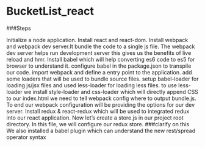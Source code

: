 # BucketList_react

###Steps

Initialize a node application.
Install react and react-dom.
Install webpack and webpack dev server.It bundle the code to a single js file. The webpack dev server helps run development server this gives us the benefits of live reload and hmr.
Install babel which will help converting es6 code to  es5 for browser to understand it.
configure babel in the package.json to transpile our code.
import webpack and define a entry point to the application.
add some loaders that will be used to bundle source files.
setup babel-loader for loading js/jsx files and used less-loader for loading less files.
to use less-loader we  install style-loader and css-loader which will directly append CSS to our index.html
we need to  tell webpack config where to output bundle.js.
To end our webpack configuration will be providing the options for our dev server.
Install redux & react-redux which will be used to integrated redux into our react application.
Now let’s create a store.js in our project root directory. In this file, we will configure our redux store.
###clarify on this
We also installed a babel plugin which can understand the new rest/spread operator syntax
